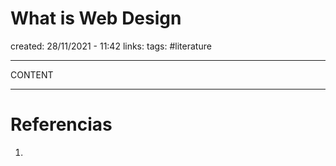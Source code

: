 # What is Web Design
created: 28/11/2021 - 11:42
links:
tags: #literature

---

CONTENT

---

# Referencias
1. 